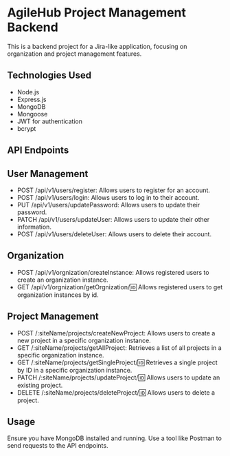 # AgileHub Project Management Backend 

This is a backend project for a Jira-like application, focusing on organization and project management features.

## Technologies Used

- Node.js
- Express.js
- MongoDB
- Mongoose
- JWT for authentication
- bcrypt

## API Endpoints

## User Management
- POST /api/v1/users/register: Allows users to register for an account.
- POST /api/v1/users/login: Allows users to log in to their account.
- PUT /api/v1/users/updatePassword: Allows users to update their password.
- PATCH /api/v1/users/updateUser: Allows users to update their other information.
- POST /api/v1/users/deleteUser: Allows users to delete their account.

## Organization
- POST /api/v1/orgnization/createInstance: Allows registered users to create an organization instance.
- GET /api/v1/orgnization/getOrgnization/:id: Allows registered users to get organization instances by id.

## Project Management
- POST /:siteName/projects/createNewProject: Allows users to create a new project in a specific organization instance.
- GET /:siteName/projects/getAllProject: Retrieves a list of all projects in a specific organization instance.
- GET /:siteName/projects/getSingleProject/:id: Retrieves a single project by ID in a specific organization instance.
- PATCH /:siteName/projects/updateProject/:id: Allows users to update an existing project.
- DELETE /:siteName/projects/deleteProject/:id: Allows users to delete a project.

## Usage
Ensure you have MongoDB installed and running.
Use a tool like Postman to send requests to the API endpoints.

